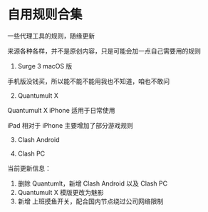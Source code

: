 # 自用规则合集
一些代理工具的规则，随缘更新

来源各种各样，并不是原创内容，只是可能会加一点自己需要用的规则
1. Surge 3 macOS 版

手机版没钱买，所以能不能不能用我也不知道，咱也不敢问

2. Quantumult X

Quantumult X iPhone 适用于日常使用

iPad 相对于 iPhone 主要增加了部分游戏规则

3. Clash Android

4. Clash PC

当前更新信息：
1. 删除 Quantumlt，新增 Clash Android 以及 Clash PC
2. Quantumult X 模版更改为魅影
3. 新增 上班摸鱼开关，配合国内节点绕过公司网络限制
